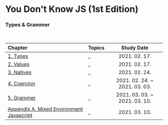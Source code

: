 # You Don't Know JS (1st Edition)

### Types & Grammer

<br>

| Chapter | Topics | Study Date | 
|:---|:---|:---:|
| [1. Types](1_Types.md) | _ | 2021. 02. 17. |
| [2. Values](2_Values.md) | _ | 2021. 02. 17. |
| [3. Natives](3_Natives.md) | _ | 2021. 02. 24. |
| [4. Coercion](4_Coercion.md) | _ | 2021. 02. 24. ~ 2021. 03. 03. |
| [5. Grammer](5_Grammer.md) | _ | 2021. 03. 03. ~ 2021. 03. 10. |
| [Appendix A. Mixed Environment Javascript](Appendix_A_Mixed_Environment_Javascript.md) | _ | 2021. 03. 10. |
